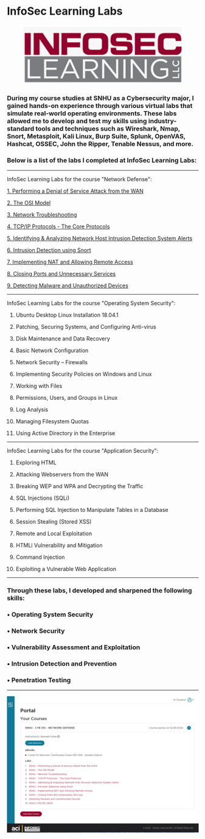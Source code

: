 # InfoSec Learning Labs

<p align="center">
<img src="./pic/infosec-learning-labs.png" alt="InfoSec Learning Labs"/>
</p>

### During my course studies at SNHU as a Cybersecurity major, I gained hands-on experience through various virtual labs that simulate real-world operating environments. These labs allowed me to develop and test my skills using industry-standard tools and techniques such as Wireshark, Nmap, Snort, Metasploit, Kali Linux, Burp Suite, Splunk, OpenVAS, Hashcat, OSSEC, John the Ripper, Tenable Nessus, and more.

###  Below is a list of the labs I completed at InfoSec Learning Labs: 

---

InfoSec Learning Labs for the course "Network Defense":

[1. Performing a Denial of Service Attack from the WAN](https://cyyang75.github.io/infosec-learning-labs/CYB-310%20Network%20Defense%20Labs/1_performing_a_denial_of_service_attack_from_the_wan.html)

[2. The OSI Model](https://cyyang75.github.io/infosec-learning-labs/CYB-310%20Network%20Defense%20Labs/2_the_osi_model.html)

[3. Network Troubleshooting](https://cyyang75.github.io/infosec-learning-labs/CYB-310%20Network%20Defense%20Labs/3_network_troubleshooting.html)

[4. TCP/IP Protocols - The Core Protocols](https://cyyang75.github.io/infosec-learning-labs/CYB-310%20Network%20Defense%20Labs/4_tcp_ip_protocols_the_core_protocols.html)

[5. Identifying & Analyzing Network Host Intrusion Detection System Alerts](https://cyyang75.github.io/infosec-learning-labs/CYB-310%20Network%20Defense%20Labs/5_identifying_analyzing_network_host_intrusion_detection_system_alerts.html)

[6. Intrusion Detection using Snort](https://cyyang75.github.io/infosec-learning-labs/CYB-310%20Network%20Defense%20Labs/6_intrusion_detection_using_snort.html)

[7. Implementing NAT and Allowing Remote Access](https://cyyang75.github.io/infosec-learning-labs/CYB-310%20Network%20Defense%20Labs/7_implementing_nat_and_allowing_remote_access.html)

[8. Closing Ports and Unnecessary Services](https://cyyang75.github.io/infosec-learning-labs/CYB-310%20Network%20Defense%20Labs/8_closing_ports_and_unnecessary_services.html)

[9. Detecting Malware and Unauthorized Devices](https://cyyang75.github.io/infosec-learning-labs/CYB-310%20Network%20Defense%20Labs/9_detecting_malware_and_unauthorized_devices.html)

---

InfoSec Learning Labs for the course "Operating System Security":

1. Ubuntu Desktop Linux Installation 18.04.1

2. Patching, Securing Systems, and Configuring Anti-virus

3. Disk Maintenance and Data Recovery

4. Basic Network Configuration

5. Network Security – Firewalls

6. Implementing Security Policies on Windows and Linux

7. Working with Files

8. Permissions, Users, and Groups in Linux

9. Log Analysis

10. Managing Filesystem Quotas

11. Using Active Directory in the Enterprise

---

InfoSec Learning Labs for the course "Application Security":

1. Exploring HTML

2. Attacking Webservers from the WAN

3. Breaking WEP and WPA and Decrypting the Traffic

4. SQL Injections (SQLi)

5. Performing SQL Injection to Manipulate Tables in a Database

6. Session Stealing (Stored XSS)

7. Remote and Local Exploitation

8. HTMLi Vulnerability and Mitigation

9. Command Injection

10. Exploiting a Vulnerable Web Application

---

### Through these labs, I developed and sharpened the following skills:

###  • Operating System Security

###  • Network Security

###  • Vulnerability Assessment and Exploitation

###  • Intrusion Detection and Prevention

###  • Penetration Testing

---

![InfoSec Learning Labs](./pic/infosec-labs-screenshot.png)
